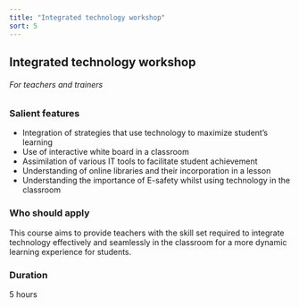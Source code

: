 ```yaml
---
title: "Integrated technology workshop"
sort: 5
---
```


## Integrated technology workshop
###### For teachers and trainers

### Salient features
 - Integration of strategies that use technology to maximize student’s learning 
 - Use of interactive white board in a classroom 
 - Assimilation of various IT tools to facilitate student achievement 
 - Understanding of online libraries and their incorporation in a lesson 
 - Understanding the importance of E-safety whilst using technology in the classroom

### Who should apply
This course aims to provide teachers with the skill set required to integrate technology effectively and seamlessly in the classroom for a more dynamic learning experience for students.

### Duration
5 hours